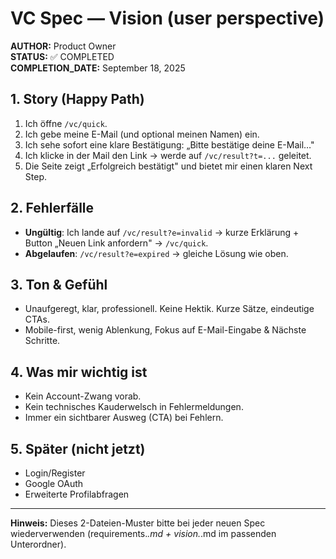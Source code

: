 # VC Spec — Vision (user perspective)

**AUTHOR:** Product Owner  
**STATUS:** ✅ COMPLETED  
**COMPLETION_DATE:** September 18, 2025

## 1. Story (Happy Path)
1) Ich öffne `/vc/quick`.
2) Ich gebe meine E-Mail (und optional meinen Namen) ein.
3) Ich sehe sofort eine klare Bestätigung: „Bitte bestätige deine E-Mail…"
4) Ich klicke in der Mail den Link → werde auf `/vc/result?t=...` geleitet.
5) Die Seite zeigt „Erfolgreich bestätigt" und bietet mir einen klaren Next Step.

## 2. Fehlerfälle
- **Ungültig**: Ich lande auf `/vc/result?e=invalid` → kurze Erklärung + Button „Neuen Link anfordern" → `/vc/quick`.
- **Abgelaufen**: `/vc/result?e=expired` → gleiche Lösung wie oben.

## 3. Ton & Gefühl
- Unaufgeregt, klar, professionell. Keine Hektik. Kurze Sätze, eindeutige CTAs.
- Mobile-first, wenig Ablenkung, Fokus auf E-Mail-Eingabe & Nächste Schritte.

## 4. Was mir wichtig ist
- Kein Account-Zwang vorab.
- Kein technisches Kauderwelsch in Fehlermeldungen.
- Immer ein sichtbarer Ausweg (CTA) bei Fehlern.

## 5. Später (nicht jetzt)
- Login/Register
- Google OAuth
- Erweiterte Profilabfragen

---

**Hinweis:** Dieses 2-Dateien-Muster bitte bei jeder neuen Spec wiederverwenden (requirements.*.md + vision.*.md im passenden Unterordner).